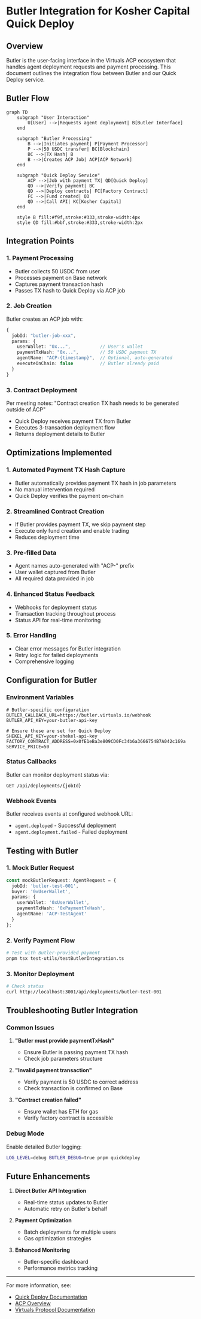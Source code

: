 # Butler Integration for Kosher Capital Quick Deploy

## Overview

Butler is the user-facing interface in the Virtuals ACP ecosystem that handles agent deployment requests and payment processing. This document outlines the integration flow between Butler and our Quick Deploy service.

## Butler Flow

```mermaid
graph TD
    subgraph "User Interaction"
        U[User] -->|Requests agent deployment| B[Butler Interface]
    end
    
    subgraph "Butler Processing"
        B -->|Initiates payment| P[Payment Processor]
        P -->|50 USDC transfer| BC[Blockchain]
        BC -->|TX Hash| B
        B -->|Creates ACP Job| ACP[ACP Network]
    end
    
    subgraph "Quick Deploy Service"
        ACP -->|Job with payment TX| QD[Quick Deploy]
        QD -->|Verify payment| BC
        QD -->|Deploy contracts| FC[Factory Contract]
        FC -->|Fund created| QD
        QD -->|Call API| KC[Kosher Capital]
    end
    
    style B fill:#f9f,stroke:#333,stroke-width:4px
    style QD fill:#bbf,stroke:#333,stroke-width:2px
```

## Integration Points

### 1. **Payment Processing**
- Butler collects 50 USDC from user
- Processes payment on Base network
- Captures payment transaction hash
- Passes TX hash to Quick Deploy via ACP job

### 2. **Job Creation**
Butler creates an ACP job with:
```typescript
{
  jobId: "butler-job-xxx",
  params: {
    userWallet: "0x...",           // User's wallet
    paymentTxHash: "0x...",        // 50 USDC payment TX
    agentName: "ACP-{timestamp}",  // Optional, auto-generated
    executeOnChain: false          // Butler already paid
  }
}
```

### 3. **Contract Deployment**
Per meeting notes: "Contract creation TX hash needs to be generated outside of ACP"
- Quick Deploy receives payment TX from Butler
- Executes 3-transaction deployment flow
- Returns deployment details to Butler

## Optimizations Implemented

### 1. **Automated Payment TX Hash Capture**
- Butler automatically provides payment TX hash in job parameters
- No manual intervention required
- Quick Deploy verifies the payment on-chain

### 2. **Streamlined Contract Creation**
- If Butler provides payment TX, we skip payment step
- Execute only fund creation and enable trading
- Reduces deployment time

### 3. **Pre-filled Data**
- Agent names auto-generated with "ACP-" prefix
- User wallet captured from Butler
- All required data provided in job

### 4. **Enhanced Status Feedback**
- Webhooks for deployment status
- Transaction tracking throughout process
- Status API for real-time monitoring

### 5. **Error Handling**
- Clear error messages for Butler integration
- Retry logic for failed deployments
- Comprehensive logging

## Configuration for Butler

### Environment Variables
```env
# Butler-specific configuration
BUTLER_CALLBACK_URL=https://butler.virtuals.io/webhook
BUTLER_API_KEY=your-butler-api-key

# Ensure these are set for Quick Deploy
SHEKEL_API_KEY=your-shekel-api-key
FACTORY_CONTRACT_ADDRESS=0x0fE1eBa3e809CD0Fc34b6a3666754B7A042c169a
SERVICE_PRICE=50
```

### Status Callbacks
Butler can monitor deployment status via:
```
GET /api/deployments/{jobId}
```

### Webhook Events
Butler receives events at configured webhook URL:
- `agent.deployed` - Successful deployment
- `agent.deployment.failed` - Failed deployment

## Testing with Butler

### 1. Mock Butler Request
```typescript
const mockButlerRequest: AgentRequest = {
  jobId: 'butler-test-001',
  buyer: '0xUserWallet',
  params: {
    userWallet: '0xUserWallet',
    paymentTxHash: '0xPaymentTxHash',
    agentName: 'ACP-TestAgent'
  }
};
```

### 2. Verify Payment Flow
```bash
# Test with Butler-provided payment
pnpm tsx test-utils/testButlerIntegration.ts
```

### 3. Monitor Deployment
```bash
# Check status
curl http://localhost:3001/api/deployments/butler-test-001
```

## Troubleshooting Butler Integration

### Common Issues

1. **"Butler must provide paymentTxHash"**
   - Ensure Butler is passing payment TX hash
   - Check job parameters structure

2. **"Invalid payment transaction"**
   - Verify payment is 50 USDC to correct address
   - Check transaction is confirmed on Base

3. **"Contract creation failed"**
   - Ensure wallet has ETH for gas
   - Verify factory contract is accessible

### Debug Mode
Enable detailed Butler logging:
```bash
LOG_LEVEL=debug BUTLER_DEBUG=true pnpm quickdeploy
```

## Future Enhancements

1. **Direct Butler API Integration**
   - Real-time status updates to Butler
   - Automatic retry on Butler's behalf

2. **Payment Optimization**
   - Batch deployments for multiple users
   - Gas optimization strategies

3. **Enhanced Monitoring**
   - Butler-specific dashboard
   - Performance metrics tracking

---

For more information, see:
- [Quick Deploy Documentation](./kosher-capital-integration.md)
- [ACP Overview](./ACP-OVERVIEW.md)
- [Virtuals Protocol Documentation](https://docs.virtuals.io)
